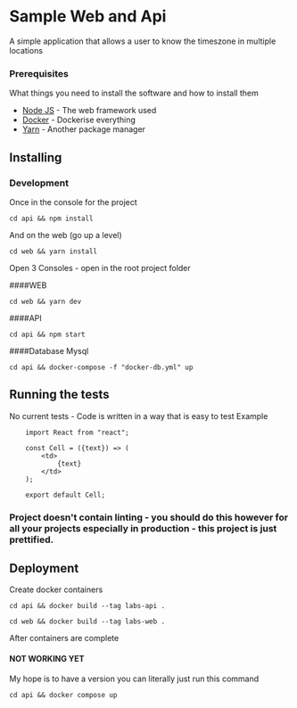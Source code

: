 # Sample Web and Api

A simple application that allows a user to know the timeszone in multiple locations


### Prerequisites

What things you need to install the software and how to install them

* [Node JS](https://nodejs.org/en/) - The web framework used
* [Docker](https://www.docker.com/) - Dockerise everything
* [Yarn](https://yarnpkg.com/) - Another package manager

## Installing

### Development

Once in the console for the project

```
cd api && npm install
```

And on the web (go up a level)

```
cd web && yarn install

```

Open 3 Consoles - open in the root project folder

####WEB
```
cd web && yarn dev

```

####API
```
cd api && npm start

```

####Database Mysql
```
cd api && docker-compose -f "docker-db.yml" up

```

## Running the tests

No current tests - Code is written in a way that is easy to test
Example
```
	import React from "react";

	const Cell = ({text}) => (
		<td>
			{text}
		</td>
	);

	export default Cell;
```


### Project doesn't contain linting - you should do this however for all your projects especially in production - this project is just prettified.

## Deployment
Create docker containers
```
cd api && docker build --tag labs-api .
```
```
cd web && docker build --tag labs-web .
```

After containers are complete

#### NOT WORKING YET

My hope is to have a version you can literally just run this command
```
cd api && docker compose up
```
